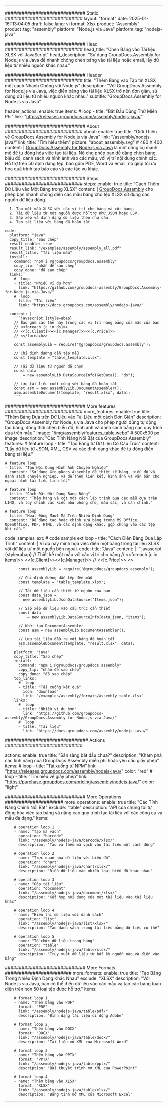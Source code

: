 



---
############################# Static ############################
layout: "format"
date:  2025-01-16T13:04:05
draft: false
lang: vi
format: Xlsx
product: "Assembly"
product_tag: "assembly"
platform: "Node.js via Java"
platform_tag: "nodejs-java"

############################# Head ############################
head_title: "Chèn Bảng vào Tài liệu XLSX với JavaScript"
head_description: "Sử dụng GroupDocs.Assembly for Node.js via Java để nhanh chóng chèn bảng vào tài liệu hoặc email, lấy dữ liệu từ nhiều nguồn khác nhau."

############################# Header ############################
title: "Thêm Bảng vào Tập tin XLSX một cách Nhanh Chóng với Node.js" 
description: "Với GroupDocs.Assembly for Node.js via Java, việc điền bảng vào tài liệu XLSX trở nên đơn giản, sử dụng dữ liệu từ nhiều nguồn khác nhau."
subtitle: "GroupDocs.Assembly for Node.js via Java" 

header_actions:
  enable: true
  items:
    #  loop
    - title: "Bắt Đầu Dùng Thử Miễn Phí"
      link: "https://releases.groupdocs.com/assembly/nodejs-java/"
      
############################# About ############################
about:
    enable: true
    title: "Giới Thiệu về GroupDocs.Assembly for Node.js via Java"
    link: "/assembly/nodejs-java/"
    link_title: "Tìm hiểu thêm"
    picture: "about_assembly.svg" # 480 X 400
    content: |
       [GroupDocs.Assembly for Node.js via Java](/assembly/nodejs-java/) là một công cụ mạnh mẽ để tự động hóa việc tạo tài liệu. Nó cho phép bạn dễ dàng chèn bảng, biểu đồ, danh sách và hình ảnh vào các mẫu, với vị trí nội dung chính xác. Hỗ trợ trên 50 định dạng tệp, bao gồm PDF, Word và email, nó giúp tối ưu hóa quá trình tạo báo cáo và các tác vụ khác.

############################# Steps ############################
steps:
    enable: true
    title: "Cách Thêm Dữ Liệu vào Một Bảng trong XLSX"
    content: |
      [GroupDocs.Assembly](/assembly/nodejs-java/) cho phép bạn nhanh chóng điền các mẫu bảng cho tệp XLSX sử dụng các nguồn dữ liệu động.
      
      1. Tạo một mẫu XLSX với các vị trí cho hàng và cột bảng.
      2. Tải dữ liệu từ một nguồn được hỗ trợ như JSON hoặc CSV.
      3. Sắp xếp và định dạng dữ liệu theo nhu cầu.
      4. Tạo tài liệu với bảng đã hoàn tất.
   
    code:
      platform: "java"
      copy_title: "Sao chép"
      result_enable: true
      result_link: "/examples/assembly/assembly_all.pdf"
      result_title: "Tài liệu mẫu"
      install:
        command: "npm i @groupdocs/groupdocs.assembly"
        copy_tip: "nhấn để sao chép"
        copy_done: "đã sao chép"
      links:
        #  loop
        - title: "Nhiều ví dụ hơn"
          link: "https://github.com/groupdocs-assembly/GroupDocs.Assembly-for-Node.js-via-Java/"
        #  loop
        - title: "Tài liệu"
          link: "https://docs.groupdocs.com/assembly/nodejs-java/"
          
      content: |
        ```javascript {style=abap}
        // Bao gồm các thẻ này trong các vị trí hàng bảng của mẫu của bạn
        // <<foreach [c in ds]>>
        // <<[c.Client]>><<[c.Manager]>><<[c.Price]>>
        // <</foreach>>
    
        const assemblyLib = require('@groupdocs/groupdocs.assembly');

        // Chỉ định đường dẫn tệp mẫu
        const template = "table_template.xlsx";

        // Tải dữ liệu từ nguồn đã chọn
        const data 
            = new assemblyLib.DataSourceInfo(GetData(), "ds");

        // Lưu tài liệu cuối cùng với bảng đã hoàn tất
        const asm = new assemblyLib.DocumentAssembler();
        asm.assembleDocument(template, "result.xlsx", data);
        ```           

############################# More features ############################
more_features:
  enable: true
  title: "Thêm Bảng Dựa trên Dữ Liệu vào Tài Liệu một cách Đơn Giản"
  description: "GroupDocs.Assembly for Node.js via Java cho phép người dùng tự động tạo bảng, đồng thời chèn biểu đồ, hình ảnh và danh sách bằng các quy trình dựa trên mẫu."
  image: "/img/assembly/features_table.webp" # 500x500 px
  image_description: "Các Tính Năng Nổi Bật của GroupDocs.Assembly"
  features:
    # feature loop
    - title: "Tạo Bảng từ Dữ Liệu Có Cấu Trúc"
      content: "Lấy dữ liệu từ JSON, XML, CSV và các định dạng khác để tự động điền bảng tài liệu."

    # feature loop
    - title: "Tạo Nội Dung Hình Ảnh Chuyên Nghiệp"
      content: "Sử dụng GroupDocs.Assembly để thiết kế bảng, biểu đồ và danh sách chuyên nghiệp, và để thêm liên kết, hình ảnh và văn bản cho ngoại hình tài liệu tinh tế."

    # feature loop
    - title: "Cách Đặt Nội Dung Bảng Động"
      content: "Thêm hàng và cột một cách lập trình qua các mẫu dựa trên LINQ, và tùy chỉnh các kiểu như phông chữ, màu sắc, và căn chỉnh."

    # feature loop
    - title: "Hoạt Động Mượt Mà Trên Nhiều Định Dạng"
      content: "Dễ dàng tạo hoặc chỉnh sửa bảng trong MS Office, OpenOffice, PDF, HTML, và các định dạng khác, gộp chúng vào các tệp khi cần."
      
  code_samples_ext:
    # code sample ext loop
    - title: "Cách Điền Bảng Qua Lập Trình"
      content: |
        Ví dụ này minh họa việc điền một bảng trong tài liệu XLSX với dữ liệu từ một nguồn bên ngoài.
      code:
        title: "Java"
        content: |
          ```javascript {style=abap}
          // Thiết kế một mẫu với các vị trí cho bảng
          // <<foreach [c in items]>> <<[c.Client]>><<[c.Manager]>>
          //  <<[c.Price]>> <</foreach>>
          
          const assemblyLib = require('@groupdocs/groupdocs.assembly');

          // Chỉ định đường dẫn tệp đến mẫu
          const template = "table_template.xlsx";

          // Tải dữ liệu cần thiết từ nguồn của bạn
          const data_json = 
            new assemblyLib.JsonDataSource("Items.json");

          // Sắp xếp dữ liệu vào cấu trúc cần thiết
          const data 
              = new assemblyLib.DataSourceInfo(data_json, "items");

          // Khởi tạo DocumentAssembler
          const asm = new assemblyLib.DocumentAssembler();

          // Lưu tài liệu đầu ra với bảng đã hoàn tất
          asm.assembleDocument(template, "result.xlsx", data);
          ```
        platform: "java"
        copy_title: "Sao chép"
        install:
          command: "npm i @groupdocs/groupdocs.assembly"
          copy_tip: "nhấn để sao chép"
          copy_done: "đã sao chép"
        top_links:
          #  loop
          - title: "Tải xuống kết quả"
            icon: "download"
            link: "/examples/assembly/formats/assembly_table.xlsx"
        links:
          #  loop
          - title: "Nhiều ví dụ hơn"
            link: "https://github.com/groupdocs-assembly/GroupDocs.Assembly-for-Node.js-via-Java/"
          #  loop
          - title: "Tài liệu"
            link: "https://docs.groupdocs.com/assembly/nodejs-java/"
            

            


############################## Actions ############################

actions:
  enable: true
  title: "Sẵn sàng bắt đầu chưa?"
  description: "Khám phá các tính năng của GroupDocs.Assembly miễn phí hoặc yêu cầu giấy phép"
  items:
    #  loop
    - title: "Tải xuống từ NPM"
      link: "https://releases.groupdocs.com/assembly/nodejs-java/"
      color: "red"
        #  loop
    - title: "Tìm hiểu về giấy phép"
      link: "https://purchase.groupdocs.com/pricing/assembly/nodejs-java/"
      color: "light"


############################# More Operations #####################
more_operations:
    enable: true
    title: "Các Tính Năng Chính Nổi Bật"
    exclude: "table"
    description: "API của chúng tôi tự động hóa việc tạo bảng và nâng cao quy trình tạo tài liệu với các công cụ và mẫu đa dạng."
    items: 
          
        # operation loop 1
        - name: "Tạo mã vạch"
          operation: "barcode"
          link: "/assembly/nodejs-java/barcode/xlsx/"
          description: "Tạo và thêm mã vạch vào tài liệu một cách động"

        # operation loop 2
        - name: "Trực quan hóa dữ liệu với biểu đồ"
          operation: "chart"
          link: "/assembly/nodejs-java/chart/xlsx/"
          description: "Điền dữ liệu vào nhiều loại biểu đồ khác nhau"

        # operation loop 3
        - name: "Gộp tài liệu"
          operation: "document"
          link: "/assembly/nodejs-java/document/xlsx/"
          description: "Kết hợp nội dung của một tài liệu vào tài liệu khác"

        # operation loop 4
        - name: "Hiển thị dữ liệu với danh sách"
          operation: "list"
          link: "/assembly/nodejs-java/list/xlsx/"
          description: "Tạo danh sách trong tài liệu bằng dữ liệu cụ thể"

        # operation loop 5
        - name: "Tổ chức dữ liệu trong bảng"
          operation: "table"
          link: "/assembly/nodejs-java/table/xlsx/"
          description: "Truy xuất dữ liệu từ bất kỳ nguồn nào và điền vào bảng"
         
          
############################# More Formats ########################
more_formats:
    enable: true
    title: "Tạo Bảng Trong Nhiều Định Dạng Khác Nhau"
    exclude: "XLSX"
    description: "Với Node.js via Java, bạn có thể điền dữ liệu vào các mẫu và tạo các bảng toàn diện trên hơn 50 loại tệp được hỗ trợ."
    items: 
          
        # format loop 1
        - name: "Thêm bảng vào PDF"
          format: "PDF"
          link: "/assembly/nodejs-java/table/pdf/"
          description: "Định dạng tài liệu di động Adobe"
          
        # format loop 2
        - name: "Thêm bảng vào DOCX"
          format: "DOCX"
          link: "/assembly/nodejs-java/table/docx/"
          description: "Tài liệu mở XML của Microsoft Word"
          
        # format loop 3
        - name: "Thêm bảng vào PPTX"
          format: "PPTX"
          link: "/assembly/nodejs-java/table/pptx/"
          description: "Bài thuyết trình mở XML của PowerPoint"
          
        # format loop 4
        - name: "Thêm bảng vào XLSX"
          format: "XLSX"
          link: "/assembly/nodejs-java/table/xlsx/"
          description: "Bảng tính mở XML của Microsoft Excel"


          

---